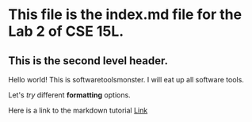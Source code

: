 # This file is the index.md file for the Lab 2 of CSE 15L. 

## This is the second level header. 

Hello world!
This is softwaretoolsmonster.
I will eat up all software tools.

Let's _try_ different **formatting** options. 

Here is a link to the markdown tutorial [Link](https://commonmark.org/help/)


